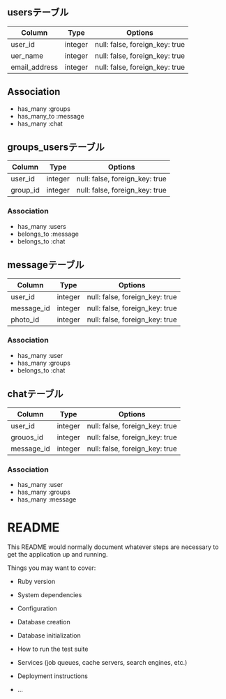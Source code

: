 ## usersテーブル
|Column|Type|Options|
|------|----|-------|
|user_id|integer|null: false, foreign_key: true|
|uer_name|integer|null: false, foreign_key: true|
|email_address|integer|null: false, foreign_key: true|




## Association
- has_many :groups
- has_many_to :message
- has_many :chat


## groups_usersテーブル

|Column|Type|Options|
|------|----|-------|
|user_id|integer|null: false, foreign_key: true|
|group_id|integer|null: false, foreign_key: true|

### Association

- has_many :users
- belongs_to :message
- belongs_to :chat

## messageテーブル

|Column|Type|Options|
|------|----|-------|
|user_id|integer|null: false, foreign_key: true|
|message_id|integer|null: false, foreign_key: true|
|photo_id|integer|null: false, foreign_key: true|

### Association
- has_many :user
- has_many :groups
- belongs_to :chat

## chatテーブル

|Column|Type|Options|
|------|----|-------|
|user_id|integer|null: false, foreign_key: true|
|grouos_id|integer|null: false, foreign_key: true|
|message_id|integer|null: false, foreign_key: true|

### Association
- has_many :user
- has_many :groups
- has_many :message


# README

This README would normally document whatever steps are necessary to get the
application up and running.

Things you may want to cover:

* Ruby version

* System dependencies

* Configuration

* Database creation

* Database initialization

* How to run the test suite

* Services (job queues, cache servers, search engines, etc.)

* Deployment instructions

* ...
